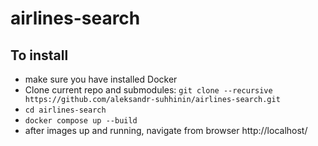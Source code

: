 # airlines-search

## To install
- make sure you have installed Docker
- Clone current repo and submodules: `git clone --recursive https://github.com/aleksandr-suhhinin/airlines-search.git`
- `cd airlines-search`
- `docker compose up --build`
- after images up and running, navigate from browser http://localhost/
    
